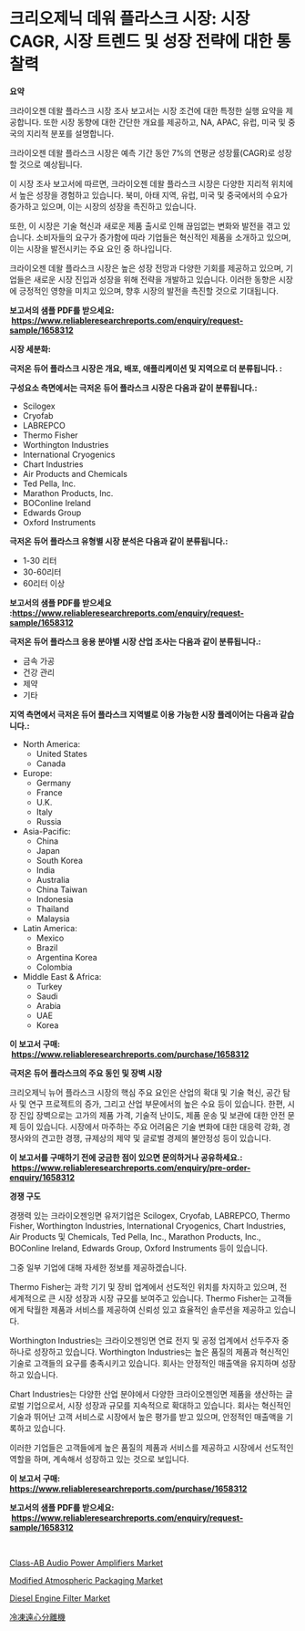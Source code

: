 <p><h1>크리오제닉 데워 플라스크 시장: 시장 CAGR, 시장 트렌드 및 성장 전략에 대한 통찰력</h1></p><p><strong>요약</strong></p>
<p><p>크라이오젠 데왈 플라스크 시장 조사 보고서는 시장 조건에 대한 특정한 실행 요약을 제공합니다. 또한 시장 동향에 대한 간단한 개요를 제공하고, NA, APAC, 유럽, 미국 및 중국의 지리적 분포를 설명합니다. </p><p>크라이오젠 데왈 플라스크 시장은 예측 기간 동안 7%의 연평균 성장률(CAGR)로 성장할 것으로 예상됩니다. </p><p>이 시장 조사 보고서에 따르면, 크라이오젠 데왈 플라스크 시장은 다양한 지리적 위치에서 높은 성장을 경험하고 있습니다. 북미, 아태 지역, 유럽, 미국 및 중국에서의 수요가 증가하고 있으며, 이는 시장의 성장을 촉진하고 있습니다.</p><p>또한, 이 시장은 기술 혁신과 새로운 제품 출시로 인해 끊임없는 변화와 발전을 겪고 있습니다. 소비자들의 요구가 증가함에 따라 기업들은 혁신적인 제품을 소개하고 있으며, 이는 시장을 발전시키는 주요 요인 중 하나입니다.</p><p>크라이오젠 데왈 플라스크 시장은 높은 성장 전망과 다양한 기회를 제공하고 있으며, 기업들은 새로운 시장 진입과 성장을 위해 전략을 개발하고 있습니다. 이러한 동향은 시장에 긍정적인 영향을 미치고 있으며, 향후 시장의 발전을 촉진할 것으로 기대됩니다.</p></p>
<p><strong>보고서의 샘플 PDF를 받으세요: &nbsp;<a href="https://www.reliableresearchreports.com/enquiry/request-sample/1658312">https://www.reliableresearchreports.com/enquiry/request-sample/1658312</a></strong></p>
<p><strong>시장 세분화:</strong></p>
<p><strong> 극저온 듀어 플라스크 시장은 개요, 배포, 애플리케이션 및 지역으로 더 분류됩니다. :</strong></p>
<p><strong>구성요소 측면에서는 극저온 듀어 플라스크 시장은 다음과 같이 분류됩니다.:</strong></p>
<p><ul><li>Scilogex</li><li>Cryofab</li><li>LABREPCO</li><li>Thermo Fisher</li><li>Worthington Industries</li><li>International Cryogenics</li><li>Chart Industries</li><li>Air Products and Chemicals</li><li>Ted Pella, Inc.</li><li>Marathon Products, Inc.</li><li>BOConline Ireland</li><li>Edwards Group</li><li>Oxford Instruments</li></ul></p>
<p><strong> 극저온 듀어 플라스크 유형별 시장 분석은 다음과 같이 분류됩니다.:</strong></p>
<p><ul><li>1-30 리터</li><li>30-60리터</li><li>60리터 이상</li></ul></p>
<p><strong>보고서의 샘플 PDF를 받으세요 :<a href="https://www.reliableresearchreports.com/enquiry/request-sample/1658312">https://www.reliableresearchreports.com/enquiry/request-sample/1658312</a></strong></p>
<p><strong> 극저온 듀어 플라스크 응용 분야별 시장 산업 조사는 다음과 같이 분류됩니다.:</strong></p>
<p><ul><li>금속 가공</li><li>건강 관리</li><li>제약</li><li>기타</li></ul></p>
<p><strong>지역 측면에서 극저온 듀어 플라스크 지역별로 이용 가능한 시장 플레이어는 다음과 같습니다.:</strong></p>
<p><ul>
    <li>
        North America:
        <ul>
            <li>United States</li>
            <li>Canada</li>
        </ul>
    </li>
    <li>
        Europe:
        <ul>
            <li>Germany</li>
            <li>France</li>
            <li>U.K.</li>
            <li>Italy</li>
            <li>Russia</li>
        </ul>
    </li>
    <li>
        Asia-Pacific:
        <ul>
            <li>China</li>
            <li>Japan</li>
            <li>South Korea</li>
            <li>India</li>
            <li>Australia</li>
            <li>China Taiwan</li>
            <li>Indonesia</li>
            <li>Thailand</li>
            <li>Malaysia</li>
        </ul>
    </li>
    <li>
        Latin America:
        <ul>
            <li>Mexico</li>
            <li>Brazil</li>
            <li>Argentina Korea</li>
            <li>Colombia</li>
        </ul>
    </li>
    <li>
        Middle East & Africa:
        <ul>
            <li>Turkey</li>
            <li>Saudi</li>
            <li>Arabia</li>
            <li>UAE</li>
            <li>Korea</li>
        </ul>
    </li>
    </ul></p>
<p><strong>이 보고서 구매: &nbsp;<a href="https://www.reliableresearchreports.com/purchase/1658312">https://www.reliableresearchreports.com/purchase/1658312</a></strong></p>
<p><strong>극저온 듀어 플라스크의 주요 동인 및 장벽 시장</strong></p>
<p><p>크리오제닉 뉴어 플라스크 시장의 핵심 주요 요인은 산업의 확대 및 기술 혁신, 공간 탐사 및 연구 프로젝트의 증가, 그리고 산업 부문에서의 높은 수요 등이 있습니다. 한편, 시장 진입 장벽으로는 고가의 제품 가격, 기술적 난이도, 제품 운송 및 보관에 대한 안전 문제 등이 있습니다. 시장에서 마주하는 주요 어려움은 기술 변화에 대한 대응력 강화, 경쟁사와의 견고한 경쟁, 규제상의 제약 및 글로벌 경제의 불안정성 등이 있습니다.</p></p>
<p><strong>이 보고서를 구매하기 전에 궁금한 점이 있으면 문의하거나 공유하세요.: &nbsp;<a href="https://www.reliableresearchreports.com/enquiry/pre-order-enquiry/1658312">https://www.reliableresearchreports.com/enquiry/pre-order-enquiry/1658312</a></strong></p>
<p><strong>경쟁 구도</strong></p>
<p><p>경쟁력 있는 크라이오젠잉면 유저기업은 Scilogex, Cryofab, LABREPCO, Thermo Fisher, Worthington Industries, International Cryogenics, Chart Industries, Air Products 및 Chemicals, Ted Pella, Inc., Marathon Products, Inc., BOConline Ireland, Edwards Group, Oxford Instruments 등이 있습니다.</p><p>그중 일부 기업에 대해 자세한 정보를 제공하겠습니다.</p><p>Thermo Fisher는 과학 기기 및 장비 업계에서 선도적인 위치를 차지하고 있으며, 전 세계적으로 큰 시장 성장과 시장 규모를 보여주고 있습니다. Thermo Fisher는 고객들에게 탁월한 제품과 서비스를 제공하여 신뢰성 있고 효율적인 솔루션을 제공하고 있습니다.</p><p>Worthington Industries는 크라이오젠잉면 연료 전지 및 공정 업계에서 선두주자 중 하나로 성장하고 있습니다. Worthington Industries는 높은 품질의 제품과 혁신적인 기술로 고객들의 요구를 충족시키고 있습니다. 회사는 안정적인 매출액을 유지하며 성장하고 있습니다.</p><p>Chart Industries는 다양한 산업 분야에서 다양한 크라이오젠잉면 제품을 생산하는 글로벌 기업으로서, 시장 성장과 규모를 지속적으로 확대하고 있습니다. 회사는 혁신적인 기술과 뛰어난 고객 서비스로 시장에서 높은 평가를 받고 있으며, 안정적인 매출액을 기록하고 있습니다.</p><p>이러한 기업들은 고객들에게 높은 품질의 제품과 서비스를 제공하고 시장에서 선도적인 역할을 하며, 계속해서 성장하고 있는 것으로 보입니다.</p></p>
<p><strong>이 보고서 구매: &nbsp; <a href="https://www.reliableresearchreports.com/purchase/1658312">https://www.reliableresearchreports.com/purchase/1658312</a></strong></p>
<p><strong>보고서의 샘플 PDF를 받으세요: &nbsp;<a href="https://www.reliableresearchreports.com/enquiry/request-sample/1658312">https://www.reliableresearchreports.com/enquiry/request-sample/1658312</a></strong><strong></strong></p>
<p>&nbsp;</p>
<p><p><a href="https://github.com/nicholepatriciadoylenwnrjr0/Market-Research-Report-List-1/blob/main/class-ab-audio-power-amplifiers-market.md">Class-AB Audio Power Amplifiers Market</a></p><p><a href="https://silk-columnist-571.notion.site/Modified-Atmospheric-Packaging-Market-Research-Report-The-Key-To-Successful-Business-Strategy-Forec-bd56e6f0ce4b441aaa0d765fb1090d1c">Modified Atmospheric Packaging Market</a></p><p><a href="https://view.publitas.com/reportprime-1/global-diesel-engine-filter-market-size-and-market-trends-insights-and-projections-from-2024-to-2031/">Diesel Engine Filter Market</a></p><p><a href="https://github.com/nemesis2824/Market-Research-Report-List-1/blob/main/894971413324.md">冷凍遠心分離機</a></p></p>